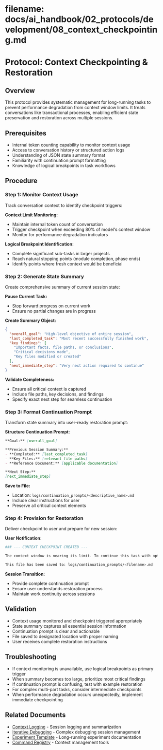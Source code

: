 # **filename: docs/ai_handbook/02_protocols/development/08_context_checkpointing.md**
<!-- ai_cue:priority=medium -->
<!-- ai_cue:use_when=context_management,long_running_tasks,performance_optimization -->

# **Protocol: Context Checkpointing & Restoration**

## **Overview**
This protocol provides systematic management for long-running tasks to prevent performance degradation from context window limits. It treats conversations like transactional processes, enabling efficient state preservation and restoration across multiple sessions.

## **Prerequisites**
- Internal token counting capability to monitor context usage
- Access to conversation history or structured action logs
- Understanding of JSON state summary format
- Familiarity with continuation prompt formatting
- Knowledge of logical breakpoints in task workflows

## **Procedure**

### **Step 1: Monitor Context Usage**
Track conversation context to identify checkpoint triggers:

**Context Limit Monitoring:**
- Maintain internal token count of conversation
- Trigger checkpoint when exceeding 80% of model's context window
- Monitor for performance degradation indicators

**Logical Breakpoint Identification:**
- Complete significant sub-tasks in larger projects
- Reach natural stopping points (module completion, phase ends)
- Identify points where fresh context would be beneficial

### **Step 2: Generate State Summary**
Create comprehensive summary of current session state:

**Pause Current Task:**
- Stop forward progress on current work
- Ensure no partial changes are in progress

**Create Summary Object:**
```json
{
  "overall_goal": "High-level objective of entire session",
  "last_completed_task": "Most recent successfully finished work",
  "key_findings": [
    "Important facts, file paths, or conclusions",
    "Critical decisions made",
    "Key files modified or created"
  ],
  "next_immediate_step": "Very next action required to continue"
}
```

**Validate Completeness:**
- Ensure all critical context is captured
- Include file paths, key decisions, and findings
- Specify exact next step for seamless continuation

### **Step 3: Format Continuation Prompt**
Transform state summary into user-ready restoration prompt:

**Structure Continuation Prompt:**
```markdown
**Goal:** [overall_goal]

**Previous Session Summary:**
- **Completed:** [last_completed_task]
- **Key Files:** [relevant file paths]
- **Reference Document:** [applicable documentation]

**Next Step:**
[next_immediate_step]
```

**Save to File:**
- Location: `logs/continuation_prompts/<descriptive_name>.md`
- Include clear instructions for user
- Preserve all critical context elements

### **Step 4: Provision for Restoration**
Deliver checkpoint to user and prepare for new session:

**User Notification:**
```bash
### --- CONTEXT CHECKPOINT CREATED ---

The context window is nearing its limit. To continue this task with optimal performance, please start a new conversation and use the following prompt.

This file has been saved to: logs/continuation_prompts/<filename>.md
```

**Session Transition:**
- Provide complete continuation prompt
- Ensure user understands restoration process
- Maintain work continuity across sessions

## **Validation**
- Context usage monitored and checkpoint triggered appropriately
- State summary captures all essential session information
- Continuation prompt is clear and actionable
- File saved to designated location with proper naming
- User receives complete restoration instructions

## **Troubleshooting**
- If context monitoring is unavailable, use logical breakpoints as primary trigger
- When summary becomes too large, prioritize most critical findings
- If continuation prompt is confusing, test with example restoration
- For complex multi-part tasks, consider intermediate checkpoints
- When performance degradation occurs unexpectedly, implement immediate checkpointing

## **Related Documents**
- [Context Logging](06_context_logging.md) - Session logging and summarization
- [Iterative Debugging](07_iterative_debugging.md) - Complex debugging session management
- [Experiment Template](../../experiments/TEMPLATE.md) - Long-running experiment documentation
- [Command Registry](02_command_registry.md) - Context management tools
